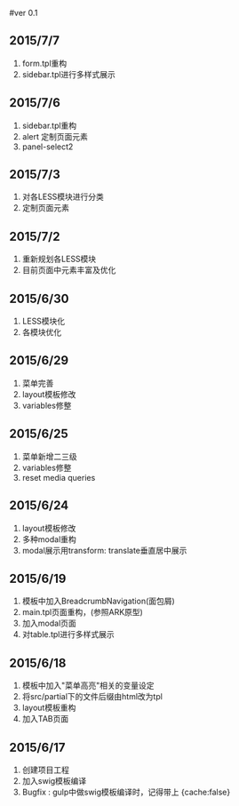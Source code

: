 #ver 0.1 

## 2015/7/7
1. form.tpl重构
2. sidebar.tpl进行多样式展示


## 2015/7/6
1. sidebar.tpl重构
2. alert 定制页面元素
3. panel-select2


## 2015/7/3
1. 对各LESS模块进行分类
2. 定制页面元素


## 2015/7/2 
1. 重新规划各LESS模块
2. 目前页面中元素丰富及优化 


## 2015/6/30
1. LESS模块化
2. 各模块优化


## 2015/6/29
1. 菜单完善
2. layout模板修改
3. variables修整


## 2015/6/25
1. 菜单新增二三级
2. variables修整
3. reset media queries


## 2015/6/24
1. layout模板修改
2. 多种modal重构
3. modal展示用transform: translate垂直居中展示


## 2015/6/19
1. 模板中加入BreadcrumbNavigation(面包屑)
2. main.tpl页面重构，(参照ARK原型)
3. 加入modal页面
4. 对table.tpl进行多样式展示


## 2015/6/18
1. 模板中加入"菜单高亮"相关的变量设定
2. 将src/partial下的文件后缀由html改为tpl
3. layout模板重构
4. 加入TAB页面


## 2015/6/17
1. 创建项目工程
2. 加入swig模板编译 
3. Bugfix : gulp中做swig模板编译时，记得带上 {cache:false}
